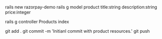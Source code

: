 rails new razorpay-demo
rails g model product title:string description:string price:integer

rails g controller Products index

git add .
git commit -m 'Initianl commit with product resources.'
git push
